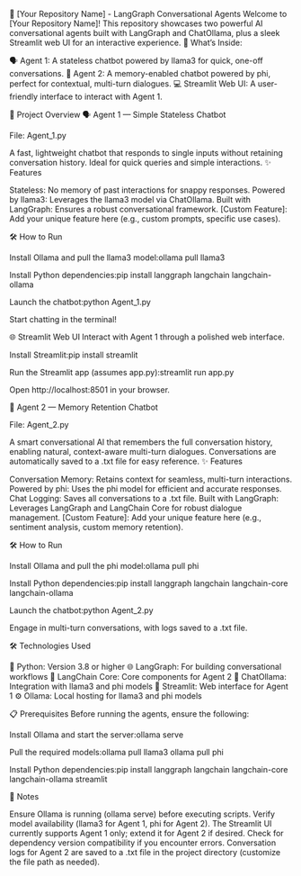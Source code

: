 🤖 [Your Repository Name] - LangGraph Conversational Agents
Welcome to [Your Repository Name]! This repository showcases two powerful AI conversational agents built with LangGraph and ChatOllama, plus a sleek Streamlit web UI for an interactive experience.
🌟 What’s Inside:

🗣️ Agent 1: A stateless chatbot powered by llama3 for quick, one-off conversations.
🧠 Agent 2: A memory-enabled chatbot powered by phi, perfect for contextual, multi-turn dialogues.
💻 Streamlit Web UI: A user-friendly interface to interact with Agent 1.


🚀 Project Overview
🗣️ Agent 1 — Simple Stateless Chatbot

File: Agent_1.py

A fast, lightweight chatbot that responds to single inputs without retaining conversation history. Ideal for quick queries and simple interactions.
✨ Features

Stateless: No memory of past interactions for snappy responses.
Powered by llama3: Leverages the llama3 model via ChatOllama.
Built with LangGraph: Ensures a robust conversational framework.
[Custom Feature]: Add your unique feature here (e.g., custom prompts, specific use cases).

🛠️ How to Run

Install Ollama and pull the llama3 model:ollama pull llama3


Install Python dependencies:pip install langgraph langchain langchain-ollama


Launch the chatbot:python Agent_1.py


Start chatting in the terminal!

🌐 Streamlit Web UI
Interact with Agent 1 through a polished web interface.

Install Streamlit:pip install streamlit


Run the Streamlit app (assumes app.py):streamlit run app.py


Open http://localhost:8501 in your browser.


🧠 Agent 2 — Memory Retention Chatbot

File: Agent_2.py

A smart conversational AI that remembers the full conversation history, enabling natural, context-aware multi-turn dialogues. Conversations are automatically saved to a .txt file for easy reference.
✨ Features

Conversation Memory: Retains context for seamless, multi-turn interactions.
Powered by phi: Uses the phi model for efficient and accurate responses.
Chat Logging: Saves all conversations to a .txt file.
Built with LangGraph: Leverages LangGraph and LangChain Core for robust dialogue management.
[Custom Feature]: Add your unique feature here (e.g., sentiment analysis, custom memory retention).

🛠️ How to Run

Install Ollama and pull the phi model:ollama pull phi


Install Python dependencies:pip install langgraph langchain langchain-core langchain-ollama


Launch the chatbot:python Agent_2.py


Engage in multi-turn conversations, with logs saved to a .txt file.


🛠️ Technologies Used

🐍 Python: Version 3.8 or higher
🌐 LangGraph: For building conversational workflows
🔗 LangChain Core: Core components for Agent 2
🤖 ChatOllama: Integration with llama3 and phi models
🎨 Streamlit: Web interface for Agent 1
⚙️ Ollama: Local hosting for llama3 and phi models


📋 Prerequisites
Before running the agents, ensure the following:

Install Ollama and start the server:ollama serve


Pull the required models:ollama pull llama3
ollama pull phi


Install Python dependencies:pip install langgraph langchain langchain-core langchain-ollama streamlit


📝 Notes

Ensure Ollama is running (ollama serve) before executing scripts.
Verify model availability (llama3 for Agent 1, phi for Agent 2).
The Streamlit UI currently supports Agent 1 only; extend it for Agent 2 if desired.
Check for dependency version compatibility if you encounter errors.
Conversation logs for Agent 2 are saved to a .txt file in the project directory (customize the file path as needed).
